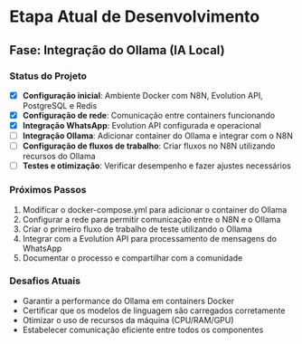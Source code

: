 # Etapa Atual de Desenvolvimento

## Fase: Integração do Ollama (IA Local)

### Status do Projeto

- [x] **Configuração inicial**: Ambiente Docker com N8N, Evolution API, PostgreSQL e Redis
- [x] **Configuração de rede**: Comunicação entre containers funcionando
- [x] **Integração WhatsApp**: Evolution API configurada e operacional
- [ ] **Integração Ollama**: Adicionar container do Ollama e integrar com o N8N
- [ ] **Configuração de fluxos de trabalho**: Criar fluxos no N8N utilizando recursos do Ollama
- [ ] **Testes e otimização**: Verificar desempenho e fazer ajustes necessários

### Próximos Passos

1. Modificar o docker-compose.yml para adicionar o container do Ollama
2. Configurar a rede para permitir comunicação entre o N8N e o Ollama
3. Criar o primeiro fluxo de trabalho de teste utilizando o Ollama
4. Integrar com a Evolution API para processamento de mensagens do WhatsApp
5. Documentar o processo e compartilhar com a comunidade

### Desafios Atuais

- Garantir a performance do Ollama em containers Docker
- Certificar que os modelos de linguagem são carregados corretamente
- Otimizar o uso de recursos da máquina (CPU/RAM/GPU)
- Estabelecer comunicação eficiente entre todos os componentes 